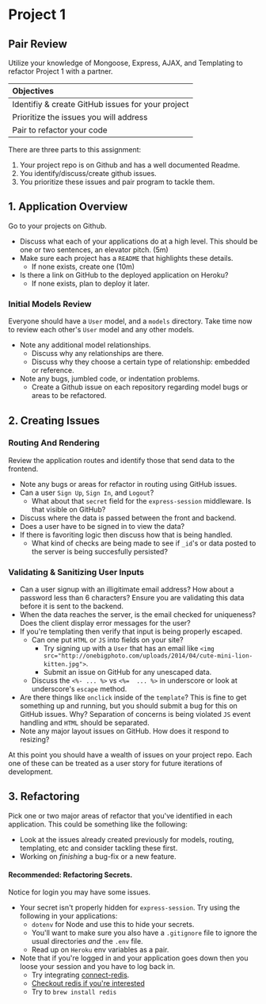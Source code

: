 # Project 1
## Pair Review

Utilize your knowledge of Mongoose, Express, AJAX, and Templating to refactor Project 1 with a partner.

| Objectives |
| :--- | 
| Identifiy & create GitHub issues for your project |
| Prioritize the issues you will address |
| Pair to refactor your code |

There are three parts to this assignment:

1. Your project repo is on Github and has a well documented Readme.
2. You identify/discuss/create github issues.
3. You prioritize these issues and pair program to tackle them.

## 1. Application Overview

Go to your projects on Github. 

* Discuss what each of your applications do at a high level. This should be one or two sentences, an elevator pitch. (5m) 
* Make sure each project has a `README` that highlights these details.
	* If none exists, create one (10m)
* Is there a link on GitHub to the deployed application on Heroku?
	* If none exists, plan to deploy it later.

### Initial Models Review

Everyone should have a `User` model, and a `models` directory. Take time now to review each other's `User` model and any other models. 

* Note any additional model relationships.
	* Discuss why any relationships are there.
	* Discuss why they choose a certain type of relationship: embedded or reference.
* Note any bugs, jumbled code, or indentation problems.
	* Create a Github issue on each repository regarding model bugs or areas to be refactored.

## 2. Creating Issues
### Routing And Rendering

Review the application routes and identify those that send data to the frontend. 

* Note any bugs or areas for refactor in routing using GitHub issues.
* Can a user `Sign Up`, `Sign In`, and `Logout`?
	* What about that `secret` field for the `express-session` middleware. Is that visible on GitHub? 
* Discuss where the data is passed between the front and backend. 
* Does a user have to be signed in to view the data?
* If there is favoriting logic then discuss how that is being handled. 
	* What kind of checks are being made to see if `_id`'s or data posted to the server is being succesfully persisted?


### Validating & Sanitizing User Inputs

* Can a user signup with an illigitimate email address? How about a password less than 6 characters? Ensure you are validating this data before it is sent to the backend.
* When the data reaches the server, is the email checked for uniqueness? Does the client display error messages for the user?
* If you're templating then verify that input is being properly escaped.
	* Can one put `HTML` or `JS` into fields on your site?
		* Try signing up with a `User` that has an email like `<img src="http://onebigphoto.com/uploads/2014/04/cute-mini-lion-kitten.jpg">`.
		* Submit an issue on GitHub for any unescaped data.
	* Discuss the `<%- ... %>` vs `<%=  ... %>` in underscore or look at underscore's `escape` method.
* Are there things like `onclick` inside of the `template`? This is fine to get something up and running, but you should submit a bug for this on GitHub issues. Why? Separation of concerns is being violated `JS` event handling and `HTML` should be separated.
* Note any major layout issues on GitHub. How does it respond to resizing?

At this point you should have a wealth of issues on your project repo. Each one of these can be treated as a user story for future iterations of development.
	
## 3. Refactoring

Pick one or two major areas of refactor that you've identified in each application. This could be something like the following:

* Look at the issues already created previously for models, routing, templating, etc and consider tackling these first.
* Working on *finishing* a bug-fix or a new feature.

#### Recommended: Refactoring Secrets.

Notice for login you may have some issues.

* Your secret isn't properly hidden for `express-session`. Try using the following in your applications:
	* `dotenv` for Node and use this to hide your secrets.
	* You'll want to make sure you also have a `.gitignore` file to ignore the usual directories *and* the `.env` file.
	* Read up on `Heroku` env variables as a pair.
* Note that if you're logged in and your application goes down then you loose your session and you have to log back in.
	* Try integrating [connect-redis](https://github.com/tj/connect-redis). 
	* [Checkout redis if you're interested](http://try.redis.io/)
	* Try to `brew install redis`
